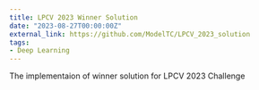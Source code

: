 ```yaml
---
title: LPCV 2023 Winner Solution
date: "2023-08-27T00:00:00Z"
external_link: https://github.com/ModelTC/LPCV_2023_solution
tags:
- Deep Learning
---
```


The implementaion of winner solution for LPCV 2023 Challenge
